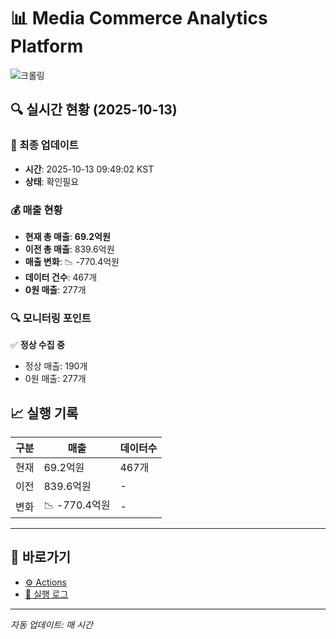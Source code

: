 # 📊 Media Commerce Analytics Platform

![크롤링](https://img.shields.io/badge/크롤링-확인필요-orange)

## 🔍 실시간 현황 (2025-10-13)

### 📍 최종 업데이트
- **시간**: 2025-10-13 09:49:02 KST
- **상태**: 확인필요

### 💰 매출 현황
- **현재 총 매출**: **69.2억원**
- **이전 총 매출**: 839.6억원
- **매출 변화**: 📉 -770.4억원
- **데이터 건수**: 467개
- **0원 매출**: 277개

### 🔍 모니터링 포인트

✅ **정상 수집 중**
- 정상 매출: 190개
- 0원 매출: 277개


## 📈 실행 기록

| 구분 | 매출 | 데이터수 |
|------|------|----------|
| 현재 | 69.2억원 | 467개 |
| 이전 | 839.6억원 | - |
| 변화 | 📉 -770.4억원 | - |

---

## 🔗 바로가기

- [⚙️ Actions](../../actions)
- [📝 실행 로그](../../actions/workflows/daily_scraping.yml)

---

*자동 업데이트: 매 시간*
